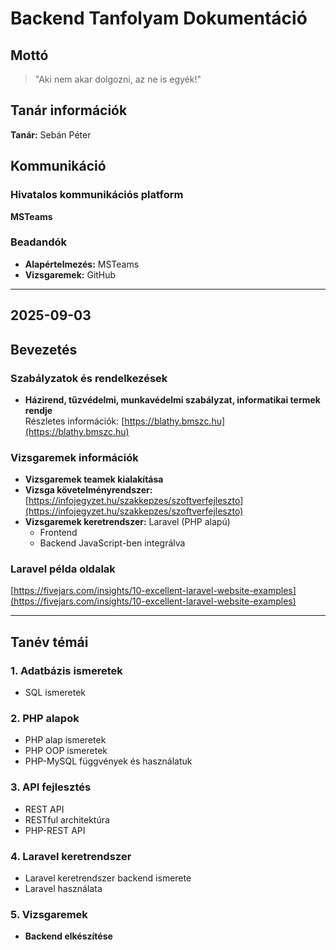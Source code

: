 # Backend Tanfolyam Dokumentáció

## Mottó
> "Aki nem akar dolgozni, az ne is egyék!"

## Tanár információk
**Tanár:** Sebán Péter

## Kommunikáció

### Hivatalos kommunikációs platform
**MSTeams**

### Beadandók
- **Alapértelmezés:** MSTeams
- **Vizsgaremek:** GitHub

---

## 2025-09-03

## Bevezetés

### Szabályzatok és rendelkezések
- **Házirend, tűzvédelmi, munkavédelmi szabályzat, informatikai termek rendje**  
  Részletes információk: [https://blathy.bmszc.hu](https://blathy.bmszc.hu)

### Vizsgaremek információk
- **Vizsgaremek teamek kialakítása**
- **Vizsga követelményrendszer:** [https://infojegyzet.hu/szakkepzes/szoftverfejleszto](https://infojegyzet.hu/szakkepzes/szoftverfejleszto)
- **Vizsgaremek keretrendszer:** Laravel (PHP alapú)
  - Frontend
  - Backend JavaScript-ben integrálva

### Laravel példa oldalak
[https://fivejars.com/insights/10-excellent-laravel-website-examples](https://fivejars.com/insights/10-excellent-laravel-website-examples)

---

## Tanév témái

### 1. Adatbázis ismeretek
- SQL ismeretek

### 2. PHP alapok
- PHP alap ismeretek
- PHP OOP ismeretek
- PHP-MySQL függvények és használatuk

### 3. API fejlesztés
- REST API
- RESTful architektúra
- PHP-REST API

### 4. Laravel keretrendszer
- Laravel keretrendszer backend ismerete
- Laravel használata

### 5. Vizsgaremek
- **Backend elkészítése**